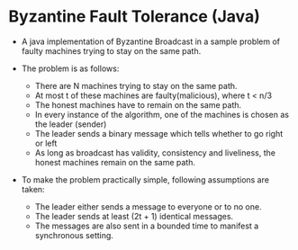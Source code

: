 # Byzantine Fault Tolerance (Java)
- A java implementation of Byzantine Broadcast in a sample problem of faulty machines trying to stay on the same path.
- The problem is as follows:
  - There are N machines trying to stay on the same path.
  - At most t of these machines are faulty(malicious), where t < n/3
  - The honest machines have to remain on the same path.
  - In every instance of the algorithm, one of the machines is chosen as the leader (sender)
  - The leader sends a binary message which tells whether to go right or left
  - As long as broadcast has validity, consistency and liveliness, the honest machines remain on the same path.

- To make the problem practically simple, following assumptions are taken:
  - The leader either sends a message to everyone or to no one.
  - The leader sends at least (2t + 1) identical messages.
  - The messages are also sent in a bounded time to manifest a synchronous setting.
  

 

